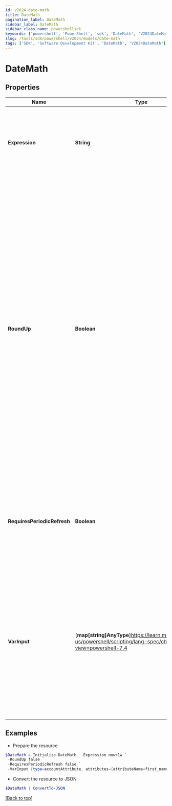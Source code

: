 ```yaml
---
id: v2024-date-math
title: DateMath
pagination_label: DateMath
sidebar_label: DateMath
sidebar_class_name: powershellsdk
keywords: ['powershell', 'PowerShell', 'sdk', 'DateMath', 'V2024DateMath'] 
slug: /tools/sdk/powershell/v2024/models/date-math
tags: ['SDK', 'Software Development Kit', 'DateMath', 'V2024DateMath']
---
```



# DateMath

## Properties

Name | Type | Description | Notes
------------ | ------------- | ------------- | -------------
**Expression** | **String** | A string value of the date and time components to operation on, along with the math operations to execute.  | [required]
**RoundUp** | **Boolean** | A boolean value to indicate whether the transform should round up or down when a rounding `/` operation is defined in the expression.    If not provided, the transform will default to `false`   `true` indicates the transform should round up (i.e., truncate the fractional date/time component indicated and then add one unit of that component)   `false` indicates the transform should round down (i.e., truncate the fractional date/time component indicated)  | [optional] [default to $false]
**RequiresPeriodicRefresh** | **Boolean** | A value that indicates whether the transform logic should be re-evaluated every evening as part of the identity refresh process | [optional] [default to $false]
**VarInput** | [**map[string]AnyType**]https://learn.microsoft.com/en-us/powershell/scripting/lang-spec/chapter-04?view=powershell-7.4 | This is an optional attribute that can explicitly define the input data which will be fed into the transform logic. If input is not provided, the transform will take its input from the source and attribute combination configured via the UI. | [optional] 

## Examples

- Prepare the resource
```powershell
$DateMath = Initialize-DateMath  -Expression now+1w `
 -RoundUp false `
 -RequiresPeriodicRefresh false `
 -VarInput {type=accountAttribute, attributes={attributeName=first_name, sourceName=Source}}
```

- Convert the resource to JSON
```powershell
$DateMath | ConvertTo-JSON
```


[[Back to top]](#) 

